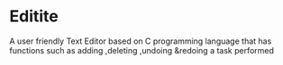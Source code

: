 # Editite
A  user friendly Text Editor based on C programming language that has functions such as adding ,deleting ,undoing &amp;redoing  a task performed
